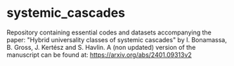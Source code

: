# systemic_cascades
Repository containing essential codes and datasets accompanying the paper: "Hybrid universality classes of systemic cascades" by I. Bonamassa, B. Gross, J. Kertész and S. Havlin. A (non updated) version of the manuscript can be found at: https://arxiv.org/abs/2401.09313v2

